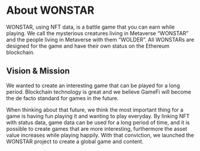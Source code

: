 # About WONSTAR

WONSTAR, using NFT data, is a battle game that you can earn while playing.
We call the mysterious creatures living in Metaverse “WONSTAR” and the people living in Metaverse with them “WOLDER”.
All WONSTARs are designed for the game and have their own status on the Ethereum blockchain.

## Vision & Mission

We wanted to create an interesting game that can be played for a long period. Blockchain technology is great and we believe GameFi will become the de facto standard for games in the future.

When thinking about that future, we think the most important thing for a game is having fun playing it and wanting to play everyday. By linking NFT with status data, game data can be used for a long period of time, and it is possible to create games that are more interesting, furthermore the asset value increases while playing happily. With that conviction, we launched the WONSTAR project to create a global game and content.
